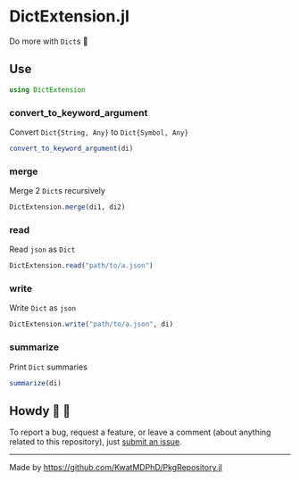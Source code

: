 # DictExtension.jl

Do more with `Dict`s :school_satchel:

## Use

```jl
using DictExtension
```

### convert_to_keyword_argument

Convert `Dict{String, Any}` to `Dict{Symbol, Any}`

```jl
convert_to_keyword_argument(di)
```

### merge

Merge 2 `Dict`s recursively

```jl
DictExtension.merge(di1, di2)
```

### read

Read `json` as `Dict`

```jl
DictExtension.read("path/to/a.json")
```

### write

Write `Dict` as `json`

```jl
DictExtension.write("path/to/a.json", di)
```

### summarize

Print `Dict` summaries

```jl
summarize(di)
```

## Howdy :wave: :cowboy_hat_face:

To report a bug, request a feature, or leave a comment (about anything related to this repository), just [submit an issue](https://github.com/KwatMDPhD/DictExtension.jl/issues/new/choose).

---

Made by https://github.com/KwatMDPhD/PkgRepository.jl
